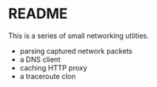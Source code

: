 # README

This is a series of small networking utlities.

* parsing captured network packets
* a DNS client
* caching HTTP proxy
* a traceroute clon
